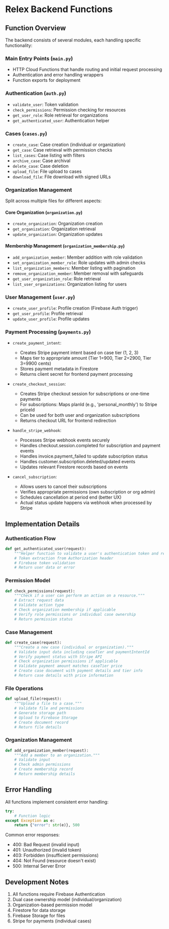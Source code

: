 # Relex Backend Functions

## Function Overview

The backend consists of several modules, each handling specific functionality:

### Main Entry Points (`main.py`)
- HTTP Cloud Functions that handle routing and initial request processing
- Authentication and error handling wrappers
- Function exports for deployment

### Authentication (`auth.py`)
- `validate_user`: Token validation
- `check_permissions`: Permission checking for resources
- `get_user_role`: Role retrieval for organizations
- `get_authenticated_user`: Authentication helper

### Cases (`cases.py`)
- `create_case`: Case creation (individual or organization)
- `get_case`: Case retrieval with permission checks
- `list_cases`: Case listing with filters
- `archive_case`: Case archival
- `delete_case`: Case deletion
- `upload_file`: File upload to cases
- `download_file`: File download with signed URLs

### Organization Management
Split across multiple files for different aspects:

#### Core Organization (`organization.py`)
- `create_organization`: Organization creation
- `get_organization`: Organization retrieval
- `update_organization`: Organization updates

#### Membership Management (`organization_membership.py`)
- `add_organization_member`: Member addition with role validation
- `set_organization_member_role`: Role updates with admin checks
- `list_organization_members`: Member listing with pagination
- `remove_organization_member`: Member removal with safeguards
- `get_user_organization_role`: Role retrieval
- `list_user_organizations`: Organization listing for users

### User Management (`user.py`)
- `create_user_profile`: Profile creation (Firebase Auth trigger)
- `get_user_profile`: Profile retrieval
- `update_user_profile`: Profile updates

### Payment Processing (`payments.py`)
- `create_payment_intent`: 
  - Creates Stripe payment intent based on case tier (1, 2, 3)
  - Maps tier to appropriate amount (Tier 1=900, Tier 2=2900, Tier 3=9900 cents)
  - Stores payment metadata in Firestore
  - Returns client secret for frontend payment processing

- `create_checkout_session`: 
  - Creates Stripe checkout session for subscriptions or one-time payments
  - For subscriptions: Maps planId (e.g., 'personal_monthly') to Stripe priceId
  - Can be used for both user and organization subscriptions
  - Returns checkout URL for frontend redirection

- `handle_stripe_webhook`: 
  - Processes Stripe webhook events securely
  - Handles checkout.session.completed for subscription and payment events
  - Handles invoice.payment_failed to update subscription status
  - Handles customer.subscription.deleted/updated events
  - Updates relevant Firestore records based on events

- `cancel_subscription`: 
  - Allows users to cancel their subscriptions
  - Verifies appropriate permissions (own subscription or org admin)
  - Schedules cancellation at period end (better UX)
  - Actual status update happens via webhook when processed by Stripe

## Implementation Details

### Authentication Flow
```python
def get_authenticated_user(request):
    """Helper function to validate a user's authentication token and return user info."""
    # Token extraction from Authorization header
    # Firebase token validation
    # Return user data or error
```

### Permission Model
```python
def check_permissions(request):
    """Check if a user can perform an action on a resource."""
    # Extract request data
    # Validate action type
    # Check organization membership if applicable
    # Verify role permissions or individual case ownership
    # Return permission status
```

### Case Management
```python
def create_case(request):
    """Create a new case (individual or organization)."""
    # Validate input data including caseTier and paymentIntentId
    # Verify payment status with Stripe API
    # Check organization permissions if applicable
    # Validate payment amount matches caseTier price
    # Create case document with payment details and tier info
    # Return case details with price information
```

### File Operations
```python
def upload_file(request):
    """Upload a file to a case."""
    # Validate file and permissions
    # Generate storage path
    # Upload to Firebase Storage
    # Create document record
    # Return file details
```

### Organization Management
```python
def add_organization_member(request):
    """Add a member to an organization."""
    # Validate input
    # Check admin permissions
    # Create membership record
    # Return membership details
```

## Error Handling

All functions implement consistent error handling:
```python
try:
    # Function logic
except Exception as e:
    return {"error": str(e)}, 500
```

Common error responses:
- 400: Bad Request (invalid input)
- 401: Unauthorized (invalid token)
- 403: Forbidden (insufficient permissions)
- 404: Not Found (resource doesn't exist)
- 500: Internal Server Error

## Development Notes

1. All functions require Firebase Authentication
2. Dual case ownership model (individual/organization)
3. Organization-based permission model
4. Firestore for data storage
5. Firebase Storage for files
6. Stripe for payments (individual cases)